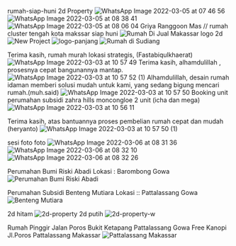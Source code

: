 rumah-siap-huni
2d Property
![WhatsApp Image 2022-03-05 at 07 46 56](https://user-images.githubusercontent.com/100977530/156860236-1c3a00c5-53fd-4261-8143-3d0fc2eb9cbc.jpeg)
![WhatsApp Image 2022-03-05 at 08 38 41](https://user-images.githubusercontent.com/100977530/156862538-7145eda5-cf70-4cea-99d4-17bc589dfa82.jpeg)
![WhatsApp Image 2022-03-05 at 08 06 04](https://user-images.githubusercontent.com/100977530/156862920-4f30bfce-3915-4bed-baae-6424e6d40fbe.jpeg)
Griya Ranggoon Mas // rumah cluster tengah kota makssar siap huni
![Rumah Di Jual Makassar](https://user-images.githubusercontent.com/100977530/156880726-5ef1780b-2e5b-489a-9b17-0ce23fa8bd44.jpeg)
logo 2d
![New Project](https://user-images.githubusercontent.com/100977530/156880774-731974be-7212-43b1-a73d-9728e9a18414.png)
![logo-panjang](https://user-images.githubusercontent.com/100977530/156880786-ea805890-7a62-453e-8f10-28e1d1e836d1.png)
![Rumah di Sudiang](https://user-images.githubusercontent.com/100977530/156888681-c51ceac6-6602-4351-a495-e99ac04227ec.jpeg)

Terima kasih, rumah murah lokasi strategis, (Fastabiqulkhaerat)
![WhatsApp Image 2022-03-03 at 10 57 49](https://user-images.githubusercontent.com/100977530/156889417-4f6cd736-a09d-4540-b1db-d38af7c660a9.jpeg)
Terima kasih, alhamdulillah , prosesnya cepat bangunannya mantap.
![WhatsApp Image 2022-03-03 at 10 57 52 (1)](https://user-images.githubusercontent.com/100977530/156889475-0e065012-6ddc-4cb9-8906-cb4e72c8367e.jpeg)
Alhamdulillah, desain rumah idaman memberi solusi mudah untuk kami, yang sedang bigung mencari rumah.(muh.said)
![WhatsApp Image 2022-03-03 at 10 57 50](https://user-images.githubusercontent.com/100977530/156889526-3df7f8be-3003-44e0-a9f5-5decbff5c34e.jpeg)
Booking unit perumahan subsidi zahra hills moncongloe 2 unit (icha dan mega) 
![WhatsApp Image 2022-03-03 at 10 56 11](https://user-images.githubusercontent.com/100977530/156889570-e25bf1b7-d1f5-4e7e-8a4a-47fda733a2a1.jpeg)

Terima kasih, atas bantuannya proses pembelian rumah cepat dan mudah (heryanto)
![WhatsApp Image 2022-03-03 at 10 57 50 (1)](https://user-images.githubusercontent.com/100977530/156889772-d687d479-8f5c-4973-9aa4-84037943c8d0.jpeg)


sesi foto foto
![WhatsApp Image 2022-03-06 at 08 31 36](https://user-images.githubusercontent.com/100977530/156905508-a66c26d6-98c5-4140-80ce-442c4a3920b8.jpeg)
![WhatsApp Image 2022-03-06 at 08 32 10](https://user-images.githubusercontent.com/100977530/156905515-9dce60ff-adf7-408a-bfc9-fb779ca9f31b.jpeg)
![WhatsApp Image 2022-03-06 at 08 32 26](https://user-images.githubusercontent.com/100977530/156905516-c5962a80-313e-4ddd-8fae-a2fe918d2282.jpeg)

Perumahan Bumi Riski Abadi Lokasi : Barombong Gowa
![Perumahan Bumi Riski Abadi](https://user-images.githubusercontent.com/59762090/158000422-7800582a-398b-4dba-8446-3089ed0d9ee3.jpeg)

Perumahan Subsidi Benteng Mutiara Lokasi :: Pattalassang Gowa
![Benteng Mutiara](https://user-images.githubusercontent.com/59762090/158000470-c158f87c-dfda-4d3e-9ec6-1ce5640b1367.jpeg)

2d hitam
![2d-property](https://user-images.githubusercontent.com/59762090/158002746-bdfa8386-76a4-42e0-a498-eb0aa31877a0.png)
2d putih
![2d-property-w](https://user-images.githubusercontent.com/59762090/158002758-f62f6576-8ca5-4098-8f8a-6e97e21fff20.png)




Rumah Pinggir Jalan Poros Bukit Ketapang Pattalassang Gowa Free Kanopi
Jl.Poros Pattalassang Makassar
![Pattalassang Makassar](https://user-images.githubusercontent.com/59762090/158000697-f18ed0ee-2156-4f62-a0ad-c60ce8e8a2f8.jpg)



